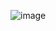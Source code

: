 ![image](https://github.com/Abhishek07788/music-player/assets/104199818/25fa1981-ce14-4e30-b66b-6f4835949b63)
